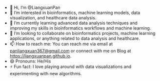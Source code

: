 - 👋 Hi, I’m @LiangxuanPan
- 👀 I’m interested in bioinformatics, machine learning models, data visualization, and healthcare data analysis.
- 🌱 I’m currently learning advanced data analysis techniques and improving my skills in bioinformatics workflows and machine learning.
- 💞️ I’m looking to collaborate on bioinformatics projects, machine learning applications, or anything related to data analysis and healthcare.
- 📫 How to reach me: You can reach me via email at panliangxuan367@gmail.com or connect with me on Blog at https://liangxuanpan.github.io.
- 😄 Pronouns: He/His
- ⚡ Fun fact: I love playing around with data visualizations and experimenting with new algorithms.

<!---
LiangxuanPan/LiangxuanPan is a ✨ special ✨ repository because its `README.md` (this file) appears on your GitHub profile.
You can click the Preview link to take a look at your changes.
--->
